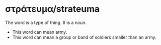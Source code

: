 # στράτευμα/strateuma
The word is a type of thing. It is a noun.

* This word can mean army.
* This word can mean a group or band of soldiers smaller than an army.
